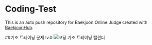 # Coding-Test
This is an auto push repository for Baekjoon Online Judge created with [BaekjoonHub](https://github.com/BaekjoonHub/BaekjoonHub).

##기초 트레이닝 문제 lv.0
![코딩 기초 트레이닝 캘린더](https://github.com/Yim-HaEun/Coding-Test/assets/49932613/412c4f3d-6bcf-4fd3-a8e3-b04ed25c0b36)

